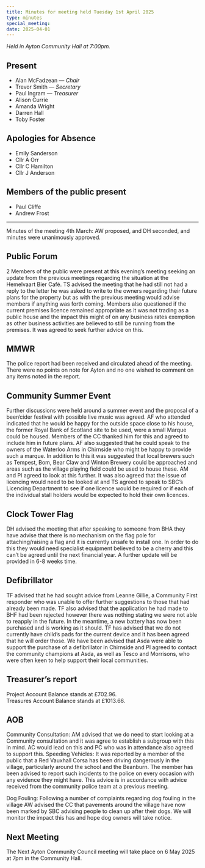 ```yaml
---
title: Minutes for meeting held Tuesday 1st April 2025
type: minutes
special_meeting:
date: 2025-04-01
---
```


_Held in Ayton Community Hall at 7:00pm._

## Present

- Alan McFadzean — _Chair_
- Trevor Smith — *Secretary*
- Paul Ingram — *Treasurer*
- Alison Currie
- Amanda Wright
- Darren Hall
- Toby Foster

## Apologies for Absence

- Emily Sanderson
- Cllr A Orr
- Cllr C Hamilton
- Cllr J Anderson

## Members of the public present

- Paul Cliffe
- Andrew Frost

---

Minutes of the meeting 4th March: AW proposed, and DH seconded, and minutes were unanimously approved.

## Public Forum

2 Members of the public were present at this evening’s meeting seeking an update from the previous meetings regarding the situation at the Hemelvaart Bier Café.
TS advised the meeting that he had still not had a reply to the letter he was asked to write to the owners regarding their future plans for the property but as with the previous meeting would advise members if anything was forth coming.
Members also questioned if the current premises licence remained appropriate as it was not trading as a public house and the impact this might of on any business rates exemption as other business activities are believed to still be running from the premises.
It was agreed to seek further advice on this.

## MMWR

The police report had been received and circulated ahead of the meeting. There were no points on note for Ayton and no one wished to comment on any items noted in the report.

## Community Summer Event

Further discussions were held around a summer event and the proposal of a beer/cider festival with possible live music was agreed. AF who attended indicated that he would be happy for the outside space close to his house, the former Royal Bank of Scotland site to be used, were a small Marque could be housed. Members of the CC thanked him for this and agreed to include him in future plans. AF also suggested that he could speak to the owners of the Waterloo Arms in Chirnside who might be happy to provide such a marque. In addition to this it was suggested that local brewers such as Tempest, Bom, Bear Claw and Winton Brewery could be approached and areas such as the village playing field could be used to house these. AM and PI agreed to look at this further. It was also agreed that the issue of licencing would need to be looked at and TS agreed to speak to SBC’s Licencing Department to see if one licence would be required or if each of the individual stall holders would be expected to hold their own licences.

## Clock Tower Flag

DH advised the meeting that after speaking to someone from BHA they have advise that there is no mechanism on the flag pole for attaching/raising a flag and it is currently unsafe to install one. In order to do this they would need specialist equipment believed to be a cherry and this can’t be agreed until the next financial year. A further update will be provided in 6-8 weeks time.

## Defibrillator

TF advised that he had sought advice from Leanne Gillie, a Community First responder who was unable to offer further suggestions to those that had already been made. TF also advised that the application he had made to BHF had been rejected however there was nothing stating we were not able to reapply in the future. In the meantime, a new battery has now been purchased and is working as it should. TF has advised that we do not currently have child’s pads for the current device and it has been agreed that he will order those. We have been advised that Asda were able to support the purchase of a defibrillator in Chirnside and PI agreed to contact the community champions at Asda, as well as Tesco and Morrisons, who were often keen to help support their local communities.

## Treasurer’s report

Project Account Balance stands at £702.96.  
Treasures Account Balance stands at £1013.66.

## AOB

Community Consultation: AM advised that we do need to start looking at a Community consultation and it was agree to establish a subgroup with this in mind. AC would lead on this and PC who was in attendance also agreed to support this.
Speeding Vehicles: It was reported by a member of the public that a Red Vauxhall Corsa has been driving dangerously in the village, particularly around the school and the Beanburn. The member has been advised to report such incidents to the police on every occasion with any evidence they might have. This advice is in accordance with advice received from the community police team at a previous meeting.

Dog Fouling: Following a number of complaints regarding dog fouling in the village AW advised the CC that pavements around the village have now been marked by SBC advising people to clean up after their dogs. We will monitor the impact this has and hope dog owners will take notice.

## Next Meeting

The Next Ayton Community Council meeting will take place on 6 May 2025 at 7pm in the Community Hall.
